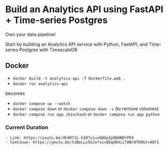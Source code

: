 # Build an Analytics API using FastAPI + Time-series Postgres

Own your data pipeline! 

Start by building an Analytics API service with Python, FastAPI, and Time-series Postgres with TimescaleDB



## Docker

- `docker build -t analytics-api -f Dockerfile.web .`
- `docker run analytics-api`

becomes

- `docker compose up --watch`
- `docker compose down` or `docker compose down -v` (to remove volumes)
- `docker compose run app /bin/bash` or `docker compose run app python` 

### Current Duration
```text
- Link: https://youtu.be/4h4R7JL-h10?si=vQAXp1p8QHNOrPE9
- Continue: https://youtu.be/tiBeLLv5GJo?si=QGqd04iiTANt9T69&t=4871
```